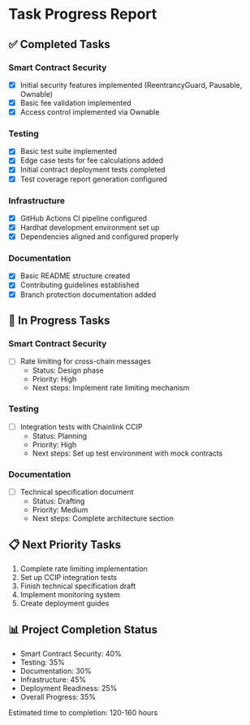 # Task Progress Report

## ✅ Completed Tasks

### Smart Contract Security
- [x] Initial security features implemented (ReentrancyGuard, Pausable, Ownable)
- [x] Basic fee validation implemented
- [x] Access control implemented via Ownable

### Testing
- [x] Basic test suite implemented
- [x] Edge case tests for fee calculations added
- [x] Initial contract deployment tests completed
- [x] Test coverage report generation configured

### Infrastructure
- [x] GitHub Actions CI pipeline configured
- [x] Hardhat development environment set up
- [x] Dependencies aligned and configured properly

### Documentation
- [x] Basic README structure created
- [x] Contributing guidelines established
- [x] Branch protection documentation added

## 🔄 In Progress Tasks

### Smart Contract Security
- [ ] Rate limiting for cross-chain messages
  - Status: Design phase
  - Priority: High
  - Next steps: Implement rate limiting mechanism

### Testing
- [ ] Integration tests with Chainlink CCIP
  - Status: Planning
  - Priority: High
  - Next steps: Set up test environment with mock contracts

### Documentation
- [ ] Technical specification document
  - Status: Drafting
  - Priority: Medium
  - Next steps: Complete architecture section

## 📋 Next Priority Tasks
1. Complete rate limiting implementation
2. Set up CCIP integration tests
3. Finish technical specification draft
4. Implement monitoring system
5. Create deployment guides

## 📊 Project Completion Status
- Smart Contract Security: 40%
- Testing: 35%
- Documentation: 30%
- Infrastructure: 45%
- Deployment Readiness: 25%
- Overall Progress: 35%

Estimated time to completion: 120-160 hours
